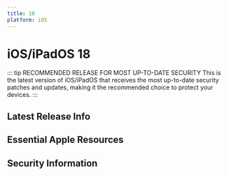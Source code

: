 ```yaml
---
title: 18
platform: iOS
---
```


# iOS/iPadOS 18 <Badge type="tip" text="Current Version (N-0)" />

::: tip RECOMMENDED RELEASE FOR MOST UP-TO-DATE SECURITY
This is the latest version of iOS/iPadOS that receives the most up-to-date security patches and updates, making it the recommended choice to protect your devices.
:::


<script setup>
import LatestFeatures from './components/LatestFeatures.vue';
import SecurityInfo from './components/SecurityInfo.vue';

const frontmatter = {
  title: 'iOS 18',
  platform: 'iOS'
};
</script>

## Latest Release Info
<LatestFeatures :title="frontmatter.title" :platform="frontmatter.platform" />

## Essential Apple Resources
<LinksComponent :title="frontmatter.title" :platform="frontmatter.platform" />

## Security Information
<SecurityInfo :title="frontmatter.title" :platform="frontmatter.platform" />
